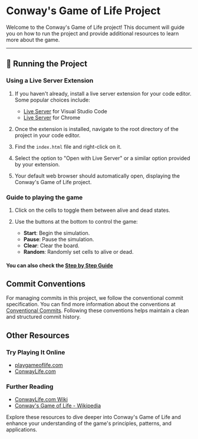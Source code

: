 # Conway's Game of Life Project

Welcome to the Conway's Game of Life project! This document will guide you on how to run the project and provide additional resources to learn more about the game.

---
## 🚀 Running the Project

### Using a Live Server Extension

1. If you haven't already, install a live server extension for your code editor. Some popular choices include:
   - [Live Server](https://marketplace.visualstudio.com/items?itemName=ritwickdey.LiveServer) for Visual Studio Code
   - [Live Server](https://chrome.google.com/webstore/detail/live-server-web-extension/fiegdmejfepffgpnejdinekhfieaogmj) for Chrome

2. Once the extension is installed, navigate to the root directory of the project in your code editor.

3. Find the `index.html` file and right-click on it.

4. Select the option to "Open with Live Server" or a similar option provided by your extension.

5. Your default web browser should automatically open, displaying the Conway's Game of Life project.


### Guide to playing the game

1. Click on the cells to toggle them between alive and dead states.

2. Use the buttons at the bottom to control the game:
   - **Start**: Begin the simulation.
   - **Pause**: Pause the simulation.
   - **Clear**: Clear the board.
   - **Random**: Randomly set cells to alive or dead.

#### You can also check the [Step by Step Guide](https://scribehow.com/shared/Customize_Game_of_Life_Simulation_Visuals_and_Patterns__n1LPE5YdTHSDSydMI76yfQ)

## Commit Conventions

For managing commits in this project, we follow the conventional commit specification. You can find more information about the conventions at [Conventional Commits](https://www.conventionalcommits.org/en/v1.0.0/). Following these conventions helps maintain a clean and structured commit history.

## Other Resources

### Try Playing It Online

- [playgameoflife.com](https://playgameoflife.com/)
- [ConwayLife.com](https://conwaylife.com/)

### Further Reading

- [ConwayLife.com Wiki](https://conwaylife.com/wiki/)
- [Conway's Game of Life - Wikipedia](https://en.wikipedia.org/wiki/Conway%27s_Game_of_Life)

Explore these resources to dive deeper into Conway's Game of Life and enhance your understanding of the game's principles, patterns, and applications.
